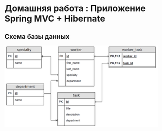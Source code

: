 # Домашняя работа : Приложение Spring MVC + Hibernate

## Схема базы данных
![sql](docs/hw_sql.png)
